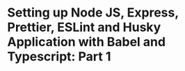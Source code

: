 # Setting up Node JS, Express,  Prettier, ESLint and Husky Application with Babel and Typescript: Part 1
